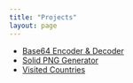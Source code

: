 ```yaml
---
title: "Projects"
layout: page
---
```


- [Base64 Encoder & Decoder](/projects/base64)
- [Solid PNG Generator](/projects/png-generator)
- [Visited Countries](/projects/visited-countries)